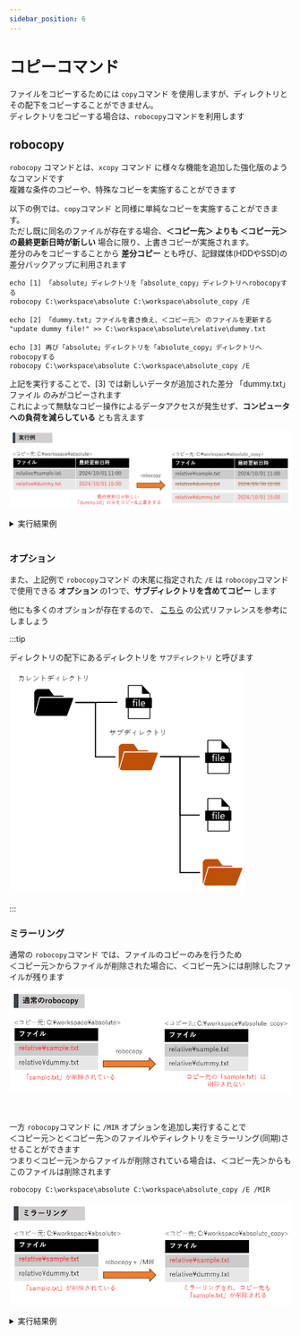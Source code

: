 ```yaml
---
sidebar_position: 6
---
```


# コピーコマンド  

ファイルをコピーするためには `copy`コマンド を使用しますが、ディレクトリとその配下をコピーすることができません。  
ディレクトリをコピーする場合は、`robocopy`コマンドを利用します  

## robocopy

`robocopy` コマンドとは、`xcopy` コマンド に様々な機能を追加した強化版のようなコマンドです  
複雑な条件のコピーや、特殊なコピーを実施することができます  

以下の例では、`copy`コマンド と同様に単純なコピーを実施することができます。  
ただし既に同名のファイルが存在する場合、**＜コピー先＞ よりも ＜コピー元＞ の最終更新日時が新しい** 場合に限り、上書きコピーが実施されます。  
差分のみをコピーすることから **差分コピー** とも呼び、記録媒体(HDDやSSD)の差分バックアップに利用されます  

```batch title="例"
echo [1] 「absolute」ディレクトリを「absolute_copy」ディレクトリへrobocopyする
robocopy C:\workspace\absolute C:\workspace\absolute_copy /E

echo [2] 「dummy.txt」ファイルを書き換え、＜コピー元＞ のファイルを更新する
"update dummy file!" >> C:\workspace\absolute\relative\dummy.txt

echo [3] 再び「absolute」ディレクトリを「absolute_copy」ディレクトリへrobocopyする
robocopy C:\workspace\absolute C:\workspace\absolute_copy /E
```

上記を実行することで、[3] では新しいデータが追加された差分 「dummy.txt」ファイル のみがコピーされます  
これによって無駄なコピー操作によるデータアクセスが発生せず、**コンピュータへの負荷を減らしている** とも言えます  


![cmd](./images/cmd7.png)


<details>
    <summary>実行結果例</summary>
    <div>

    - [1] 実行結果
    ![cmd](./images/cmd5.png)

    - [3] 実行結果
    ![cmd](./images/cmd6.png)

    </div>
</details>

<br/>

### オプション
また、上記例で `robocopy`コマンド の末尾に指定された `/E` は `robocopy`コマンド で使用できる **オプション** の1つで、**サブディレクトリを含めてコピー** します  

他にも多くのオプションが存在するので、 [こちら](https://learn.microsoft.com/ja-jp/windows-server/administration/windows-commands/robocopy) の公式リファレンスを参考にしましょう  

:::tip

ディレクトリの配下にあるディレクトリを `サブディレクトリ` と呼びます  

![cmd](./images/cmd4.png)

:::


### ミラーリング

通常の `robocopy`コマンド では、ファイルのコピーのみを行うため  
＜コピー元＞からファイルが削除された場合に、＜コピー先＞には削除したファイルが残ります  

![cmd](./images/cmd8.png)

<br/>

一方 `robocopy`コマンド に `/MIR` オプションを追加し実行することで  
＜コピー元＞と＜コピー先＞のファイルやディレクトリをミラーリング(同期)させることができます  
つまり＜コピー元＞からファイルが削除されている場合は、＜コピー先＞からもこのファイルは削除されます  

```batch title="「absolute」ディレクトリを「absolute_copy」ディレクトリへミラーリングする"
robocopy C:\workspace\absolute C:\workspace\absolute_copy /E /MIR
```

![cmd](./images/cmd9.png)

<details>
    <summary>実行結果例</summary>
    <div>
- コマンド実行  
![cmd](./images/cmd10.png)

- 実行後のディレクトリ  
![cmd](./images/cmd11.png)

</div>
</details>